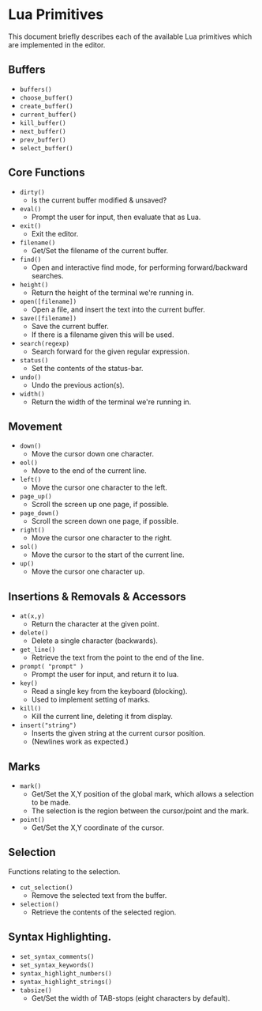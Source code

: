 # Lua Primitives

This document briefly describes each of the available Lua primitives
which are implemented in the editor.

## Buffers

* `buffers()`
* `choose_buffer()`
* `create_buffer()`
* `current_buffer()`
* `kill_buffer()`
* `next_buffer()`
* `prev_buffer()`
* `select_buffer()`


## Core Functions

* `dirty()`
    * Is the current buffer modified & unsaved?
* `eval()`
    * Prompt the user for input, then evaluate that as Lua.
* `exit()`
    * Exit the editor.
* `filename()`
    * Get/Set the filename of the current buffer.
* `find()`
    * Open and interactive find mode, for performing forward/backward searches.
* `height()`
    * Return the height of the terminal we're running in.
* `open([filename])`
    * Open a file, and insert the text into the current buffer.
* `save([filename])`
    * Save the current buffer.
    * If there is a filename given this will be used.
* `search(regexp)`
    * Search forward for the given regular expression.
* `status()`
    * Set the contents of the status-bar.
* `undo()`
    * Undo the previous action(s).
* `width()`
    * Return the width of the terminal we're running in.


## Movement

* `down()`
    * Move the cursor down one character.
* `eol()`
    * Move to the end of the current line.
* `left()`
    * Move the cursor one character to the left.
* `page_up()`
    * Scroll the screen up one page, if possible.
* `page_down()`
    * Scroll the screen down one page, if possible.
* `right()`
    * Move the cursor one character to the right.
* `sol()`
    * Move the cursor to the start of the current line.
* `up()`
    * Move the cursor one character up.


## Insertions & Removals & Accessors

* `at(x,y)`
    * Return the character at the given point.
* `delete()`
    * Delete a single character (backwards).
* `get_line()`
    * Retrieve the text from the point to the end of the line.
* `prompt( "prompt" )`
    * Prompt the user for input, and return it to lua.
* `key()`
    * Read a single key from the keyboard (blocking).
    * Used to implement setting of marks.
* `kill()`
    * Kill the current line, deleting it from display.
* `insert("string")`
    * Inserts the given string at the current cursor position.
    * (Newlines work as expected.)


## Marks

* `mark()`
    * Get/Set the X,Y position of the global mark, which allows a selection to be made.
    * The selection is the region between the cursor/point and the mark.
* `point()`
    * Get/Set the X,Y coordinate of the cursor.


## Selection

Functions relating to the selection.

* `cut_selection()`
   * Remove the selected text from the buffer.
* `selection()`
   * Retrieve the contents of the selected region.


## Syntax Highlighting.

* `set_syntax_comments()`
* `set_syntax_keywords()`
* `syntax_highlight_numbers()`
* `syntax_highlight_strings()`
* `tabsize()`
    * Get/Set the width of TAB-stops (eight characters by default).
